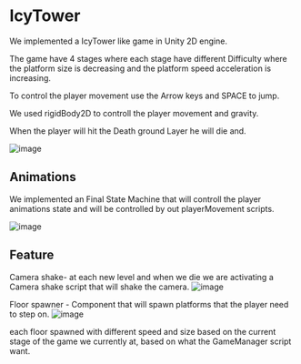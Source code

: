 # IcyTower
We implemented a IcyTower like game in Unity 2D engine.

The game have 4 stages where each stage have different Difficulty where the platform size is decreasing and the platform speed acceleration is increasing.

To control the player movement use the Arrow keys and SPACE to jump.

We used rigidBody2D to controll the player movement and gravity.

When the player will hit the Death ground Layer he will die and.


![image](https://user-images.githubusercontent.com/88790441/234013669-4446440d-0027-416b-bb80-7438f8e31caa.png)

## Animations

We implemented an Final State Machine that will controll the player animations state and will be controlled by out playerMovement scripts.

![image](https://user-images.githubusercontent.com/88790441/234014946-230de60a-d25b-456c-8290-706a104d0ede.png)

## Feature

Camera shake- at each new level and when we die we are activating a Camera shake script that will shake the camera.
![image](https://user-images.githubusercontent.com/88790441/234015729-5cf9bc27-349a-4646-8fb1-1584a5dcbfa4.png)


Floor spawner - Component that will spawn platforms that the player need to step on.
![image](https://user-images.githubusercontent.com/88790441/234015844-9750e213-d785-4203-8503-cd11b00ef79b.png)


each floor spawned with different speed and size based on the current stage of the game we currently at, based on what the GameManager script want.
